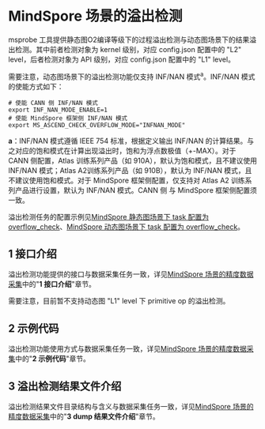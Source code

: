 # MindSpore 场景的溢出检测

msprobe 工具提供静态图O2编译等级下的过程溢出检测与动态图场景下的结果溢出检测。其中前者检测对象为 kernel 级别，对应 config.json 配置中的 "L2" level，后者检测对象为 API 级别，对应 config.json 配置中的 "L1" level。

需要注意，动态图场景下的溢出检测功能仅支持 INF/NAN 模式<sup>a</sup>。INF/NAN 模式的使能方式如下：

```Shell
# 使能 CANN 侧 INF/NAN 模式
export INF_NAN_MODE_ENABLE=1
# 使能 MindSpore 框架侧 INF/NAN 模式
export MS_ASCEND_CHECK_OVERFLOW_MODE="INFNAN_MODE"
```

**a**：INF/NAN 模式遵循 IEEE 754 标准，根据定义输出 INF/NAN 的计算结果。与之对应的饱和模式在计算出现溢出时，饱和为浮点数极值（+-MAX）。对于 CANN 侧配置，Atlas 训练系列产品（如 910A），默认为饱和模式，且不建议使用 INF/NAN 模式；Atlas A2训练系列产品（如 910B），默认为 INF/NAN 模式，且不建议使用饱和模式。对于 MindSpore 框架侧配置，仅支持对 Atlas A2 训练系列产品进行设置，默认为 INF/NAN 模式。CANN 侧 与 MindSpore 框架侧配置须一致。

溢出检测任务的配置示例见[MindSpore 静态图场景下 task 配置为 overflow_check](https://gitee.com/ascend/mstt/blob/master/debug/accuracy_tools/msprobe/docs/03.config_examples.md#23-task-%E9%85%8D%E7%BD%AE%E4%B8%BA-overflow_check)、[MindSpore 动态图场景下 task 配置为 overflow_check](https://gitee.com/ascend/mstt/blob/master/debug/accuracy_tools/msprobe/docs/03.config_examples.md#33-task-%E9%85%8D%E7%BD%AE%E4%B8%BA-overflow_check)。


## 1 接口介绍

溢出检测功能提供的接口与数据采集任务一致，详见[MindSpore 场景的精度数据采集](./06.data_dump_MindSpore.md)中的"**1 接口介绍**"章节。

需要注意，目前暂不支持动态图 "L1" level 下 primitive op 的溢出检测。

## 2 示例代码

溢出检测功能使用方式与数据采集任务一致，详见[MindSpore 场景的精度数据采集](./06.data_dump_MindSpore.md)中的"**2 示例代码**"章节。

## 3 溢出检测结果文件介绍

溢出检测结果文件目录结构与含义与数据采集任务一致，详见[MindSpore 场景的精度数据采集](./06.data_dump_MindSpore.md)中的"**3 dump 结果文件介绍**"章节。
